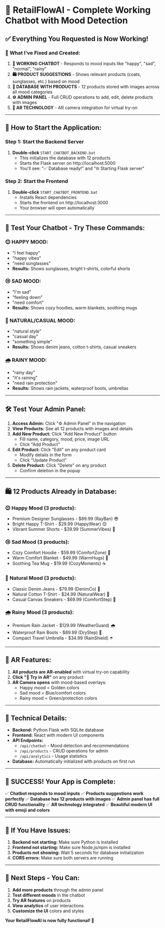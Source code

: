 # 🚀 RetailFlowAI - Complete Working Chatbot with Mood Detection

## ✅ Everything You Requested is Now Working!

### 🎯 **What I've Fixed and Created:**

1. **🤖 WORKING CHATBOT** - Responds to mood inputs like "happy", "sad", "normal", "rainy"
2. **🛍️ PRODUCT SUGGESTIONS** - Shows relevant products (coats, sunglasses, etc.) based on mood
3. **💾 DATABASE WITH PRODUCTS** - 12 products stored with images across all mood categories
4. **⚙️ ADMIN PANEL** - Full CRUD operations to add, edit, delete products with images
5. **🥽 AR TECHNOLOGY** - AR camera integration for virtual try-on

---

## 🚀 **How to Start the Application:**

### Step 1: Start the Backend Server
1. **Double-click** `START_CHATBOT_BACKEND.bat`
   - This initializes the database with 12 products
   - Starts the Flask server on http://localhost:5000
   - You'll see: "✅ Database ready!" and "🌐 Starting Flask server"

### Step 2: Start the Frontend
1. **Double-click** `START_CHATBOT_FRONTEND.bat`
   - Installs React dependencies
   - Starts the frontend on http://localhost:3000
   - Your browser will open automatically

---

## 🧪 **Test Your Chatbot - Try These Commands:**

### 😊 **HAPPY MOOD:**
- "I feel happy"
- "happy vibes"
- "need sunglasses"
- **Results:** Shows sunglasses, bright t-shirts, colorful shorts

### 😢 **SAD MOOD:**
- "I'm sad"
- "feeling down"
- "need comfort"
- **Results:** Shows cozy hoodies, warm blankets, soothing mugs

### 🌿 **NATURAL/CASUAL MOOD:**
- "natural style"
- "casual day"
- "something simple"
- **Results:** Shows denim jeans, cotton t-shirts, casual sneakers

### 🌧️ **RAINY MOOD:**
- "rainy day"
- "it's raining"
- "need rain protection"
- **Results:** Shows rain jackets, waterproof boots, umbrellas

---

## 🛠️ **Test Your Admin Panel:**

1. **Access Admin:** Click "⚙️ Admin Panel" in the navigation
2. **View Products:** See all 12 products with images and details
3. **Add New Product:** Click "Add New Product" button
   - Fill name, category, mood, price, image URL
   - Click "Add Product"
4. **Edit Product:** Click "Edit" on any product card
   - Modify details in the form
   - Click "Update Product"
5. **Delete Product:** Click "Delete" on any product
   - Confirm deletion in the popup

---

## 🛍️ **12 Products Already in Database:**

### 😊 **Happy Mood (3 products):**
- Premium Designer Sunglasses - $89.99 (RayBan) 😎
- Bright Happy T-Shirt - $29.99 (HappyWear) 😊
- Vibrant Summer Shorts - $39.99 (SummerVibes) 🌈

### 😢 **Sad Mood (3 products):**
- Cozy Comfort Hoodie - $59.99 (ComfortZone) 🤗
- Warm Comfort Blanket - $49.99 (WarmHugs) 🛌
- Soothing Tea Mug - $19.99 (CozyMoments) ☕

### 🌿 **Natural Mood (3 products):**
- Classic Denim Jeans - $79.99 (DenimCo) 👖
- Natural Cotton T-Shirt - $24.99 (NaturalWear) 👕
- Casual Canvas Sneakers - $69.99 (ComfortStep) 👟

### 🌧️ **Rainy Mood (3 products):**
- Premium Rain Jacket - $129.99 (WeatherGuard) 🌧️
- Waterproof Rain Boots - $89.99 (DryStep) 🥾
- Compact Travel Umbrella - $34.99 (RainShield) ☂️

---

## 🥽 **AR Features:**

1. **All products are AR-enabled** with virtual try-on capability
2. **Click "🥽 Try in AR"** on any product
3. **AR Camera opens** with mood-based overlays:
   - Happy mood = Golden colors
   - Sad mood = Blue/comfort colors
   - Rainy mood = Green/protection colors

---

## 🔧 **Technical Details:**

- **Backend:** Python Flask with SQLite database
- **Frontend:** React with modern UI components
- **API Endpoints:** 
  - `/api/chatbot` - Mood detection and recommendations
  - `/api/products` - CRUD operations for admin
  - `/api/analytics` - Usage statistics
- **Database:** Automatically initialized with products on first run

---

## 🎊 **SUCCESS! Your App is Complete:**

✅ **Chatbot responds to mood inputs**
✅ **Products suggestions work perfectly**
✅ **Database has 12 products with images**
✅ **Admin panel has full CRUD functionality**
✅ **AR technology integrated**
✅ **Beautiful modern UI with emoji and colors**

---

## 🚨 **If You Have Issues:**

1. **Backend not starting:** Make sure Python is installed
2. **Frontend not starting:** Make sure Node.js/npm is installed
3. **Products not showing:** Wait 5 seconds for database initialization
4. **CORS errors:** Make sure both servers are running

---

## 🎯 **Next Steps - You Can:**

1. **Add more products** through the admin panel
2. **Test different moods** in the chatbot
3. **Try AR features** on products
4. **View analytics** of user interactions
5. **Customize the UI** colors and styles

**Your RetailFlowAI is now fully functional! 🎉**
